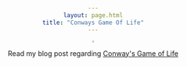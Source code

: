 ```yaml
---
layout: page.html
title: "Conways Game Of Life"
---
```

<style type="text/css">
	* {
		box-sizing:border;
	}
	body{
		text-align:center;
	}
	#gameBoard {
		margin: 0 auto;
		border:2px solid #ccc;
		line-height:10px;
		display:table;
	}

	.cell {
		width:10px;
		height:10px;
		display:inline-block;
		border:1px solid #ccc;
	}

	.row {
		display:block;
		margin:0;
	}
</style>
<script src="//ajax.googleapis.com/ajax/libs/jquery/1.11.1/jquery.min.js"></script>
<div id="gameBoard"></div>
<p>
	Read my blog post regarding <a href="14-07-2014-conways-game-of-life/">Conway's Game of Life</a>
</p>

<script type="text/javascript">
(function(){
	var cells = [];
	var boardWidth = 20;
	var boardHeight = 20;
	var $board = $('#gameBoard');
	var intervalID;
	var gameOverBoard = [
		{x:2,y:4},
		{x:2,y:5},
		{x:2,y:6},
		{x:3,y:3},
		{x:4,y:3},
		{x:3,y:7},
		{x:4,y:7},
		{x:4,y:5},
		{x:5,y:5},
		{x:5,y:6},
		{x:7,y:4},
		{x:7,y:5},
		{x:7,y:6},
		{x:7,y:7},
		{x:8,y:3},
		{x:9,y:3},
		{x:8,y:5},
		{x:9,y:5},
		{x:10,y:4},
		{x:10,y:5},
		{x:10,y:6},
		{x:10,y:7},
		{x:12,y:4},
		{x:12,y:5},
		{x:12,y:6},
		{x:12,y:7},
		{x:13,y:3},
		{x:14,y:4},
		{x:15,y:3},
		{x:16,y:4},
		{x:16,y:5},
		{x:16,y:6},
		{x:16,y:7},
		{x:18,y:3},
		{x:18,y:4},
		{x:18,y:5},
		{x:18,y:6},
		{x:18,y:7},
		{x:19,y:3},
		{x:19,y:5},
		{x:19,y:7},
		{x:3,y:9},
		{x:4,y:9},
		{x:2,y:10},
		{x:2,y:11},
		{x:2,y:12},
		{x:3,y:13},
		{x:4,y:13},
		{x:5,y:10},
		{x:5,y:11},
		{x:5,y:12},
		{x:7,y:9},
		{x:7,y:10},
		{x:8,y:11},
		{x:8,y:12},
		{x:9,y:13},
		{x:10,y:12},
		{x:10,y:11},
		{x:11,y:10},
		{x:11,y:9},
		{x:13,y:9},
		{x:13,y:10},
		{x:13,y:11},
		{x:13,y:12},
		{x:13,y:13},
		{x:14,y:9},
		{x:14,y:11},
		{x:14,y:13},
		{x:16,y:9},
		{x:16,y:10},
		{x:16,y:11},
		{x:16,y:12},
		{x:16,y:13},
		{x:17,y:9},
		{x:17,y:11},
		{x:18,y:9},
		{x:18,y:11},
		{x:18,y:12},
		{x:19,y:10},
		{x:19,y:13}
	];

	function init(){
		var cell = $('<div/>').addClass('cell');
		var row = $('<div/>').addClass('row');
		var currentRow, i, j, newCell;

		$('#gameBoard').empty().on('click', function(){
			clearInterval(intervalID);
			init();
		});
		cells = [];

		for(i=0;i<boardHeight;i++){
			currentRow = row.clone();
			$board.append(currentRow);
			for(j=0;j<boardHeight;j++){
				currentRow.append(cell.clone());
			}
		}

		for(i=0;i<50;i++){
			newCell = {
				x: (Math.floor(Math.random() * (boardWidth - 1) + 1)),
				y: (Math.floor(Math.random() * (boardHeight - 1) + 1))
			};
			cells.push(newCell)
		}

		render();

		intervalID = setInterval(function(){
			tick();
		}, 1000);
	}

	function render(){
		$board.find('.cell').css('background','white');
		for(var i=0; i<cells.length;i++){
			$($($('.row').get(cells[i].y-1)).find('.cell').get(cells[i].x-1)).css('background', 'black');
		}
	}

	function tick(){
		var neighbourCount = 0;
		var nextIteration = [];
		var candidates = [];
		var neighbours, i, j,
			cellX, cellY,
			cellLength, neighbourLength, candidateLength;

		// All cells are dead, lets restart
		if(cells.length === 0){
			clearInterval(intervalID);
			//Game over, restart in 5sec
			cells = gameOverBoard;
			render();
			setTimeout(function(){
				init();
			}, 5000);
			return;
		}

		for(i=0, cellLength=cells.length; i<cellLength; i++){
			neighbourCount = countNeighbours(cells[i]);
			if(neighbourCount >= 2 && neighbourCount <= 3){
				nextIteration.push(cells[i]);
			}
			// For each cell that is alive, find its neighbours
			cellX = cells[i].x;
			cellY = cells[i].y;
			neighbours = [];
			neighbours.push({x:(cellX-1),y:(cellY-1)});
			neighbours.push({x:(cellX-1),y:cellY});
			neighbours.push({x:(cellX-1),y:(cellY+1)});
			neighbours.push({x:cellX,y:(cellY-1)});
			neighbours.push({x:cellX,y:(cellY+1)});
			neighbours.push({x:(cellX+1),y:(cellY-1)});
			neighbours.push({x:(cellX+1),y:cellY});
			neighbours.push({x:(cellX+1),y:(cellY+1)});
			for(j=0, neighbourLength=neighbours.length; j<neighbourLength; j++){
				// Keep the neighbour cells if they are dead
				// We don't want to keep multiple copies of the neighbour cell
				if(!isAlive(neighbours[j]) && candidates.filter(function(currentCell){
					return (currentCell.x === neighbours[j].x && currentCell.y == neighbours[j].y);
				}).length === 0) {
					candidates.push(neighbours[j]);
				}
			}
		}
		// Now we have a list of dead neighbours of at least 1 live neighbour (candidates)
		// Bring the cell to life if we find that each neighbour has 3 other live neighbouring cells
		for(i=0, candidateLength=candidates.length; i<candidateLength; i++){
			if(countNeighbours(candidates[i]) === 3){
				nextIteration.push(candidates[i]);
			}
		}
		cells = nextIteration;
		render();
	}

	function isAlive(cell){
		return (cells.filter(function(currentCell){
			return (currentCell.x === cell.x && currentCell.y === cell.y);
		}).length > 0);
	}

	function countNeighbours(cell){
		var x1 = cell.x-1,
			x2 = cell.x+1,
			y1 = cell.y-1,
			y2 = cell.y+1;

		var neighbours = cells.filter(function(possibleNeighbour){
			if(possibleNeighbour.x === cell.x && possibleNeighbour.y === cell.y){
				return false;
			}
			return (possibleNeighbour.x >= x1 && possibleNeighbour.x <= x2 && possibleNeighbour.y >= y1 && possibleNeighbour.y <= y2);
		});
		return neighbours.length;
	}

	init();
}());
</script>

